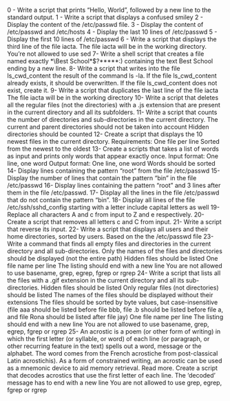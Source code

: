0 - Write a script that prints “Hello, World”, followed by a new line to the standard output.
1 - Write a script that displays a confused smiley
2 - Display the content of the /etc/passwd file.
3 - Display the content of /etc/passwd and /etc/hosts
4 - Display the last 10 lines of /etc/passwd
5 - Display the first 10 lines of /etc/passwd
6 - Write a script that displays the third line of the file iacta. The file iacta will be in the working directory. You’re not allowed to use sed
7- Write a shell script that creates a file named exactly *\Best School\*$?*****:) containing the text Best School ending by a new line.
8- Write a script that writes into the file ls_cwd_content the result of the command ls -la. If the file ls_cwd_content already exists, it should be overwritten. If the file ls_cwd_content does not exist, create it.
9- Write a script that duplicates the last line of the file iacta The file iacta will be in the working directory
10- Write a script that deletes all the regular files (not the directories) with a .js extension that are present in the current directory and all its subfolders.
11- Write a script that counts the number of directories and sub-directories in the current directory. The current and parent directories should not be taken into account Hidden directories should be counted
12- Create a script that displays the 10 newest files in the current directory. Requirements: One file per line Sorted from the newest to the oldest
13- Create a scripts that takes a list of words as input and prints only words that appear exactly once. Input format: One line, one word Output format: One line, one word Words should be sorted
14- Display lines containing the pattern “root” from the file /etc/passwd
15- Display the number of lines that contain the pattern “bin” in the file /etc/passwd
16- Display lines containing the pattern “root” and 3 lines after them in the file /etc/passwd.
17- Display all the lines in the file /etc/passwd that do not contain the pattern “bin”.
18- Display all lines of the file /etc/ssh/sshd_config starting with a letter include capital letters as well
19- Replace all characters A and c from input to Z and e respectively.
20- Create a script that removes all letters c and C from input.
21- Write a script that reverse its input.
22- Write a script that displays all users and their home directories, sorted by users. Based on the the /etc/passwd file
23- Write a command that finds all empty files and directories in the current directory and all sub-directories. Only the names of the files and directories should be displayed (not the entire path) Hidden files should be listed One file name per line The listing should end with a new line You are not allowed to use basename, grep, egrep, fgrep or rgrep
24- Write a script that lists all the files with a .gif extension in the current directory and all its sub-directories. Hidden files should be listed Only regular files (not directories) should be listed The names of the files should be displayed without their extensions The files should be sorted by byte values, but case-insensitive (file aaa should be listed before file bbb, file .b should be listed before file a, and file Rona should be listed after file jay) One file name per line The listing should end with a new line You are not allowed to use basename, grep, egrep, fgrep or rgrep
25- An acrostic is a poem (or other form of writing) in which the first letter (or syllable, or word) of each line (or paragraph, or other recurring feature in the text) spells out a word, message or the alphabet. The word comes from the French acrostiche from post-classical Latin acrostichis). As a form of constrained writing, an acrostic can be used as a mnemonic device to aid memory retrieval. Read more. Create a script that decodes acrostics that use the first letter of each line. The ‘decoded’ message has to end with a new line You are not allowed to use grep, egrep, fgrep or rgrep
